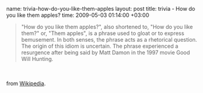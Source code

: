 name: trivia-how-do-you-like-them-apples
layout: post
title: trivia - How do you like them apples?
time: 2009-05-03 01:14:00 +03:00

<blockquote>&quot;How do you like them apples?&quot;, also shortened to, &quot;How do you like them?&quot; or, &quot;Them apples&quot;, is a phrase used to gloat or to express bemusement. In both senses, the phrase acts as a rhetorical question. The origin of this idiom is uncertain. The phrase experienced a resurgence after being said by Matt Damon in the 1997 movie Good Will Hunting.</blockquote><br /><br />from <a href="http://en.wikipedia.org/wiki/How_do_you_like_them_apples">Wikipedia</a>.
